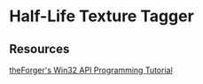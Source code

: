 # Half-Life Texture Tagger

## Resources
[theForger's Win32 API Programming Tutorial](http://www.winprog.org/tutorial/start.html)

